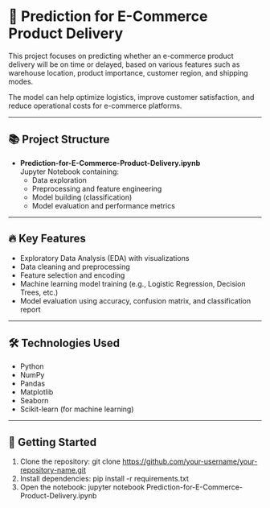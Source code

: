 # 🚚 Prediction for E-Commerce Product Delivery

This project focuses on predicting whether an e-commerce product delivery will be on time or delayed, based on various features such as warehouse location, product importance, customer region, and shipping modes.

The model can help optimize logistics, improve customer satisfaction, and reduce operational costs for e-commerce platforms.

---

## 📚 Project Structure

- **Prediction-for-E-Commerce-Product-Delivery.ipynb**  
  Jupyter Notebook containing:
  - Data exploration
  - Preprocessing and feature engineering
  - Model building (classification)
  - Model evaluation and performance metrics

---

## 🔥 Key Features

- Exploratory Data Analysis (EDA) with visualizations
- Data cleaning and preprocessing
- Feature selection and encoding
- Machine learning model training (e.g., Logistic Regression, Decision Trees, etc.)
- Model evaluation using accuracy, confusion matrix, and classification report

---

## 🛠️ Technologies Used

- Python
- NumPy
- Pandas
- Matplotlib
- Seaborn
- Scikit-learn (for machine learning)

---

## 🚀 Getting Started

1. Clone the repository:
   git clone https://github.com/your-username/your-repository-name.git
2. Install dependencies:
   pip install -r requirements.txt
3. Open the notebook:
   jupyter notebook Prediction-for-E-Commerce-Product-Delivery.ipynb
